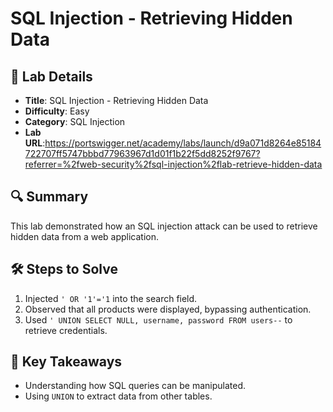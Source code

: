 # SQL Injection - Retrieving Hidden Data

## 📌 Lab Details
- **Title**: SQL Injection - Retrieving Hidden Data
- **Difficulty**: Easy
- **Category**: SQL Injection
- **Lab URL**:https://portswigger.net/academy/labs/launch/d9a071d8264e85184722707ff5747bbbd77963967d1d01f1b22f5dd8252f9767?referrer=%2fweb-security%2fsql-injection%2flab-retrieve-hidden-data

## 🔍 Summary
This lab demonstrated how an SQL injection attack can be used to retrieve hidden data from a web application.

## 🛠 Steps to Solve
1. Injected `' OR '1'='1` into the search field.
2. Observed that all products were displayed, bypassing authentication.
3. Used `' UNION SELECT NULL, username, password FROM users--` to retrieve credentials.

## 📖 Key Takeaways
- Understanding how SQL queries can be manipulated.
- Using `UNION` to extract data from other tables.


